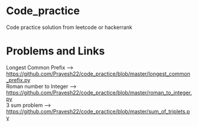 # Code_practice
Code practice solution from leetcode or hackerrank

# Problems and Links

Longest Common Prefix --> https://github.com/Pravesh22/code_practice/blob/master/longest_common_prefix.py
<br>Roman number to Integer --> https://github.com/Pravesh22/code_practice/blob/master/roman_to_integer.py
<br>3 sum problem --> https://github.com/Pravesh22/code_practice/blob/master/sum_of_triplets.py
